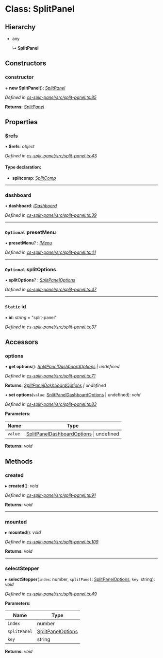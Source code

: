 # Class: SplitPanel

## Hierarchy

* any

  ↳ **SplitPanel**

## Constructors

###  constructor

\+ **new SplitPanel**(): *[SplitPanel](_cs_split_panel_src_split_panel_.splitpanel.md)*

*Defined in [cs-split-panel/src/split-panel.ts:85](https://github.com/RichardHovenkamp/csnext/blob/6deb7f51/packages/cs-split-panel/src/split-panel.ts#L85)*

**Returns:** *[SplitPanel](_cs_split_panel_src_split_panel_.splitpanel.md)*

## Properties

###  $refs

• **$refs**: *object*

*Defined in [cs-split-panel/src/split-panel.ts:43](https://github.com/RichardHovenkamp/csnext/blob/6deb7f51/packages/cs-split-panel/src/split-panel.ts#L43)*

#### Type declaration:

* **splitcomp**: *[SplitComp](_cs_split_panel_src_split_comp_.splitcomp.md)*

___

###  dashboard

• **dashboard**: *[IDashboard](../interfaces/_cs_core_src_dashboard_dashboard_.idashboard.md)*

*Defined in [cs-split-panel/src/split-panel.ts:39](https://github.com/RichardHovenkamp/csnext/blob/6deb7f51/packages/cs-split-panel/src/split-panel.ts#L39)*

___

### `Optional` presetMenu

• **presetMenu**? : *[IMenu](../interfaces/_cs_core_src_interactions_menu_.imenu.md)*

*Defined in [cs-split-panel/src/split-panel.ts:41](https://github.com/RichardHovenkamp/csnext/blob/6deb7f51/packages/cs-split-panel/src/split-panel.ts#L41)*

___

### `Optional` splitOptions

• **splitOptions**? : *[SplitPanelOptions](_cs_split_panel_src_split_panel_options_.splitpaneloptions.md)*

*Defined in [cs-split-panel/src/split-panel.ts:47](https://github.com/RichardHovenkamp/csnext/blob/6deb7f51/packages/cs-split-panel/src/split-panel.ts#L47)*

___

### `Static` id

▪ **id**: *string* = "split-panel"

*Defined in [cs-split-panel/src/split-panel.ts:37](https://github.com/RichardHovenkamp/csnext/blob/6deb7f51/packages/cs-split-panel/src/split-panel.ts#L37)*

## Accessors

###  options

• **get options**(): *[SplitPanelDashboardOptions](_cs_split_panel_src_split_panel_dashboard_options_.splitpaneldashboardoptions.md) | undefined*

*Defined in [cs-split-panel/src/split-panel.ts:71](https://github.com/RichardHovenkamp/csnext/blob/6deb7f51/packages/cs-split-panel/src/split-panel.ts#L71)*

**Returns:** *[SplitPanelDashboardOptions](_cs_split_panel_src_split_panel_dashboard_options_.splitpaneldashboardoptions.md) | undefined*

• **set options**(`value`: [SplitPanelDashboardOptions](_cs_split_panel_src_split_panel_dashboard_options_.splitpaneldashboardoptions.md) | undefined): *void*

*Defined in [cs-split-panel/src/split-panel.ts:83](https://github.com/RichardHovenkamp/csnext/blob/6deb7f51/packages/cs-split-panel/src/split-panel.ts#L83)*

**Parameters:**

Name | Type |
------ | ------ |
`value` | [SplitPanelDashboardOptions](_cs_split_panel_src_split_panel_dashboard_options_.splitpaneldashboardoptions.md) &#124; undefined |

**Returns:** *void*

## Methods

###  created

▸ **created**(): *void*

*Defined in [cs-split-panel/src/split-panel.ts:91](https://github.com/RichardHovenkamp/csnext/blob/6deb7f51/packages/cs-split-panel/src/split-panel.ts#L91)*

**Returns:** *void*

___

###  mounted

▸ **mounted**(): *void*

*Defined in [cs-split-panel/src/split-panel.ts:109](https://github.com/RichardHovenkamp/csnext/blob/6deb7f51/packages/cs-split-panel/src/split-panel.ts#L109)*

**Returns:** *void*

___

###  selectStepper

▸ **selectStepper**(`index`: number, `splitPanel`: [SplitPanelOptions](_cs_split_panel_src_split_panel_options_.splitpaneloptions.md), `key`: string): *void*

*Defined in [cs-split-panel/src/split-panel.ts:49](https://github.com/RichardHovenkamp/csnext/blob/6deb7f51/packages/cs-split-panel/src/split-panel.ts#L49)*

**Parameters:**

Name | Type |
------ | ------ |
`index` | number |
`splitPanel` | [SplitPanelOptions](_cs_split_panel_src_split_panel_options_.splitpaneloptions.md) |
`key` | string |

**Returns:** *void*
